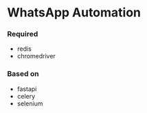 # WhatsApp Automation

### Required
- redis
- chromedriver

### Based on
- fastapi
- celery
- selenium
